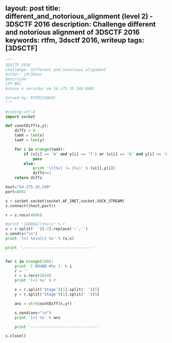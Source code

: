 layout: post
title: different_and_notorious_alignment (level 2) - 3DSCTF 2016
description: Challenge different and notorious alignment of 3DSCTF 2016
keywords: rtfm, 3dsctf 2016, writeup
tags: [3DSCTF]
---

```python
"""
3DSCTF 2016
Challenge: different_and_notorious_alignment
Author: j3r3mias
Descrição:
[PT-BR]
Acesse o servidor em 54.175.35.248:8001 

Solved by: RTFM[ChOkO]
"""

#coding:utf-8
import socket

def countDiff(x,y):
    diffz = 0
    tamX = len(x)
    tamY = len(y)

    for i in xrange(tamX):
        if (x[i] == 'A' and y[i] == 'T') or (x[i] == 'G' and y[i] == 'C'):
            pass
        else:
            print '\t[%s] != [%s]' % (x[i],y[i])
            diffz+=1
    return diffz

host="54.175.35.248"
port=8001

s = socket.socket(socket.AF_INET,socket.SOCK_STREAM)
s.connect((host,port))

r = s.recv(4096)

#print '[DEBUG]\n%s\n' % r
x = r.split(' ')[-2].replace(':','')
s.send(x+"\n")
print '[<] %s\n[>] %s' % (x,x)

print '-------------------------------'


for i in xrange(100):
    print '[ ROUND #%s ]' % i
    r = ''
    r = s.recv(1024)
    print '[<] %s' % r

    x = r.split('Stage')[1].split(' ')[5]
    y = r.split('Stage')[1].split(' ')[9]

    ans = str(countDiff(x,y))

    s.send(ans+"\n")
    print '[>] %s' % ans

    print '-----------------------------'

s.close()
```
